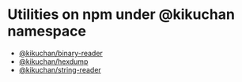 # Utilities on npm under @kikuchan namespace

* [@kikuchan/binary-reader](packages/binary-reader)
* [@kikuchan/hexdump](packages/hexdump)
* [@kikuchan/string-reader](packages/string-reader)
